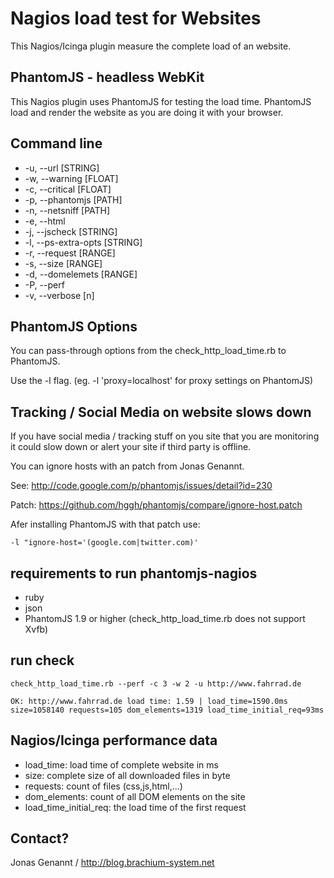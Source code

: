 
Nagios load test for Websites
=============================


This Nagios/Icinga plugin measure the complete load of an website.

PhantomJS - headless WebKit
--------------------------------

This Nagios plugin uses PhantomJS for testing the load time. PhantomJS
load and render the website as you are doing it with your browser.

Command line
----------

- -u, --url [STRING]
- -w, --warning [FLOAT]
- -c, --critical [FLOAT]
- -p, --phantomjs [PATH]
- -n, --netsniff [PATH]
- -e, --html
- -j, --jscheck [STRING]
- -l, --ps-extra-opts [STRING]
- -r, --request [RANGE]
- -s, --size [RANGE]
- -d, --domelemets [RANGE]
- -P, --perf
- -v, --verbose [n]


PhantomJS Options
----------

You can pass-through options from the check_http_load_time.rb to PhantomJS.

Use the -l flag. (eg. -l 'proxy=localhost' for proxy settings on PhantomJS)

Tracking / Social Media on website slows down
----------

If you have social media / tracking stuff on you site that you are monitoring it
could slow down or alert your site if third party is offline.

You can ignore hosts with an patch from Jonas Genannt.

See: http://code.google.com/p/phantomjs/issues/detail?id=230

Patch: https://github.com/hggh/phantomjs/compare/ignore-host.patch

Afer installing PhantomJS with that patch use:

	-l "ignore-host='(google.com|twitter.com)'

requirements to run phantomjs-nagios
----------

- ruby
- json
- PhantomJS 1.9 or higher (check_http_load_time.rb does not support Xvfb)

run check
----------
	check_http_load_time.rb --perf -c 3 -w 2 -u http://www.fahrrad.de

	OK: http://www.fahrrad.de load time: 1.59 | load_time=1590.0ms size=1058140 requests=105 dom_elements=1319 load_time_initial_req=93ms

Nagios/Icinga performance data
----------

- load_time: load time of complete website in ms
- size: complete size of all downloaded files in byte
- requests: count of files (css,js,html,...)
- dom_elements: count of all DOM elements on the site
- load_time_initial_req: the load time of the first request

Contact?
----------
Jonas Genannt / http://blog.brachium-system.net
